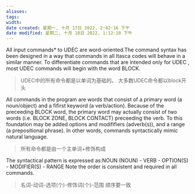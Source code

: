 ```yaml
---
aliases: 
tags: 
width:
date created: 星期一, 十月 17日 2022, 2:42:16 下午
date modified: 星期二, 十月 18日 2022, 1:12:18 下午
---
```

All input commands* to UDEC are word-oriented.The command syntax has been designed in a way that commands in all Itasca codes will behave in a similar manner. To differentiate commands that are intended only for UDEC , most UDEC commands will begin with the word BLOCK. 
>UDEC中的所有命令都是以单词为基础的。
>大多数UDEC命令都以block开头

All commands in the program are words that consist of a primary word (a noun/object) and a fifirst keyword (a verb/action). Because of the preceeding BLOCK word, the primary word may actually consist of two words (i.e. BLOCK ZONE, BLOCK CONTACT) preceeding the verb. To this foundation may be added options and modififiers (adverb(s)), and a range (a prepositional phrase). In other words, commands syntactically mimic natural language.
>所有命令都是由一个主单词+修饰构成

The syntactical pattern is expressed as:NOUN (NOUN) - VERB - OPTION(S) - MODIFIER(S) - RANGE
Note the order is consistent and required in all commands.
>名词-动词-选项(个)-修饰词(个)-范围
>顺序要一致